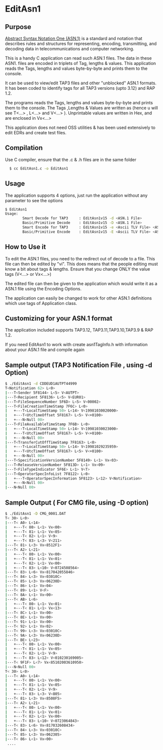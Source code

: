 # EditAsn1

## Purpose
[Abstract Syntax Notation One (ASN.1)](https://en.wikipedia.org/wiki/Abstract_Syntax_Notation_One) is a standard and notation that describes rules and structures for representing, encoding, transmitting, and decoding data in telecommunications and computer networking. 

This is a handy C application can read such ASN.1 files. The data in these ASN1. files are encoded in triplets of Tag, lengths & values. This application  reads the Tags, lengths and values byte-by-byte and prints them to the console.

It can be used to view/edit TAP3 files and other "unblocked" ASN.1 formats.
It has been coded to identify tags for all TAP3 versions (upto 3.12) and RAP 1.2.

The programs reads the Tags, lengths and values byte-by-byte and prints them to the console.
The Tags ,Lengths & Values are written as (hence u will see T<...> , L<...> and V<...> ). 
Unprintable values are written in Hex, and are enclosed in Vx<...>

This application does not need OSS utilities & has been used extensively to edit EDRs and create test files.

## Compilation
  Use C compiler, ensure that the .c & .h files are in the same folder
  
```sh
  $ cc EditAsn1.c -o EditAsn1
```

## Usage
The application supports 4 options, just run the application without any parameter to see the options
```sh
$ EditAsn1
Usage:
        Smart Decode for TAP3     : EditAsn1v15 -d <ASN.1 File>
        Basic/Primitive Decode    : EditAsn1v15 -D <ASN.1 File>
        Smart Encode for TAP3     : EditAsn1v15 -e <Ascii TLV File> <ASN.1 File>
        Basic/Primitive Encode    : EditAsn1v15 -E <Ascii TLV File> <ASN.1 File>
```

## How to Use it
To edit the ASN.1 files, you need to the redirect out of decode to a file.
This file can then be edited by "vi". This does means that the people editing must know a bit about tags & lengths.
Ensure that you change ONLY the value tags (V<...> or Vx<...>)

The edited file can then be given to the application which would write it as a ASN.1 file using the Encoding Options.

The application can easily be changed to work for other ASN.1 definitions which use tags of Application class.

## Customizing for your ASN.1 format
The application included supports TAP3.12, TAP3.11,TAP3.10,TAP3.9 & RAP 1.2.

If you need EditAsn1 to work with create asn1TagInfo.h with information about your ASN.1 file and compile again

## Sample output (TAP3 Notification File , using -d Option)
```sh
$ ./EditAsn1 -d CDDEUD1AUTPT44999
T<Notification 62> L<0> 
|---T<Sender 5F8144> L<5> V<AUTPT>
|---T<Recipient 5F8136> L<5> V<EUR01>
|---T<FileSequenceNumber 5F6D> L<5> V<00002>
|---T<FileCreationTimeStamp 7F6C> L<0> 
|   +---T<LocalTimeStamp 50> L<14> V<19981030020000>
|   +---T<UtcTimeOffset 5F8167> L<5> V<+0100>
|   +---N<Null 00>
|---T<FileAvailableTimeStamp 7F6B> L<0> 
|   +---T<LocalTimeStamp 50> L<14> V<19981030023000>
|   +---T<UtcTimeOffset 5F8167> L<5> V<+0100>
|   +---N<Null 00>
|---T<TransferCutOffTimeStamp 7F8163> L<0> 
|   +---T<LocalTimeStamp 50> L<14> V<19981029235959>
|   +---T<UtcTimeOffset 5F8167> L<5> V<+0100>
|   +---N<Null 00>
|---T<SpecificationVersionNumber 5F8149> L<1> Vx<03>
|---T<ReleaseVersionNumber 5F813D> L<1> Vx<09>
|---T<FileTypeIndicator 5F6E> L<1> V<T>
|---T<OperatorSpecInfoList 7F8122> L<0> 
|   +---T<OperatorSpecInformation 5F8123> L<12> V<Notification>
|   +---N<Null 00>
|---N<Null 00>
```

## Sample Output ( For CMG file, using -D option)

```sh 
$ ./EditAsn1 -D CMG_0001.DAT
T< 30> L<0> 
|---T< A0> L<14> 
|   +---T< 80> L<1> Vx<00>
|   +---T< 81> L<1> Vx<05>
|   +---T< 82> L<1> V<9>
|   +---T< 83> L<3> V<211>
|---T< 81> L<3> Vx<8512F1>
|---T< A2> L<21> 
|   +---T< 80> L<1> Vx<00>
|   +---T< 81> L<1> Vx<01>
|   +---T< 82> L<1> Vx<00>
|   +---T< 83> L<10> V<0724508564>
|---T< 83> L<6> Vx<817042055846>
|---T< 84> L<3> Vx<03010C>
|---T< 85> L<3> Vx<06230D>
|---T< 86> L<1> Vx<04>
|---T< 89> L<1> V<F>
|---T< 8A> L<1> Vx<00>
|---T< AB> L<6> 
|   +---T< 80> L<1> Vx<01>
|   +---T< 81> L<1> Vx<13>
|---T< 8C> L<1> Vx<00>
|---T< 8E> L<1> Vx<00>
|---T< 91> L<1> Vx<00>
|---T< 92> L<1> Vx<02>
|---T< 99> L<3> Vx<03010C>
|---T< 9A> L<3> Vx<06230D>
|---T< BE> L<23> 
|   +---T< 80> L<1> Vx<00>
|   +---T< 81> L<1> Vx<05>
|   +---T< 82> L<1> V<9>
|   +---T< 83> L<12> V<010230169005>
|---T< 9F1F> L<7> Vx<85102003610950>
|---N<Null 00>
T< 30> L<0> 
|---T< A0> L<14> 
|   +---T< 80> L<1> Vx<00>
|   +---T< 81> L<1> Vx<05>
|   +---T< 82> L<1> V<9>
|   +---T< 83> L<3> V<805>
|---T< 81> L<3> Vx<8508F5>
|---T< A2> L<21> 
|   +---T< 80> L<1> Vx<00>
|   +---T< 81> L<1> Vx<01>
|   +---T< 82> L<1> Vx<00>
|   +---T< 83> L<10> V<0723064843>
|---T< 83> L<6> Vx<817032608434>
|---T< 84> L<3> Vx<03010C>
|---T< 85> L<3> Vx<062305>
|---T< 86> L<1> Vx<00>
 ....
 ```
 
